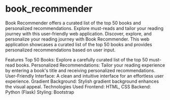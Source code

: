 # book_recommender
Book Recommender offers a curated list of the top 50 books and personalized recommendations. Explore must-reads and tailor your reading journey with this user-friendly web application.
Discover, explore, and personalize your reading journey with Book Recommender. This web application showcases a curated list of the top 50 books and provides personalized recommendations based on user input.

Features
Top 50 Books: Explore a carefully curated list of the top 50 must-read books.
Personalized Recommendations: Tailor your reading experience by entering a book's title and receiving personalized recommendations.
User-Friendly Interface: A clean and intuitive interface for an effortless user experience.
Gradient Background: Stylish gradient background enhances the visual appeal.
Technologies Used
Frontend: HTML, CSS
Backend: Python (Flask)
Styling: Bootstrap
